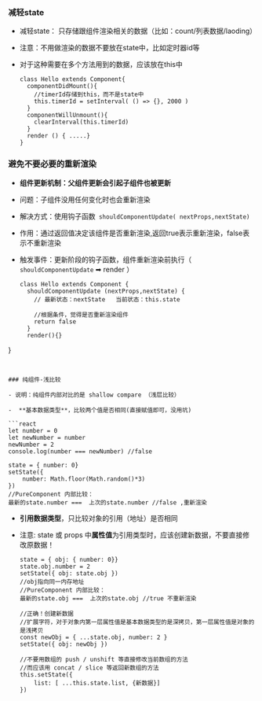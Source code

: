 ### 减轻state

- 减轻state： 只存储跟组件渲染相关的数据（比如：count/列表数据/laoding）

- 注意：不用做渲染的数据不要放在state中，比如定时器id等

- 对于这种需要在多个方法用到的数据，应该放在this中

  ```react
  class Hello extends Component{
    componentDidMount(){
      //timerId存储到this，而不是state中
      this.timerId = setInterval( () => {}, 2000 )
    }
    componentWillUnmount(){
      clearInterval(this.timerId)
    }
    render () { .....}
  }
  ```

  



### 避免不要必要的重新渲染

- **组件更新机制：父组件更新会引起子组件也被更新**

- 问题：子组件没用任何变化时也会重新渲染

- 解决方式：使用钩子函数` shouldComponentUpdate( nextProps,nextState)`

- 作用：通过返回值决定该组件是否重新渲染,返回true表示重新渲染，false表示不重新渲染

- 触发事件：更新阶段的钩子函数，组件重新渲染前执行（` shouldComponentUpdate` ➡ render ）

  ```react
  class Hello extends Component {
    shouldComponentUpdate (nextProps,nextState) {
      // 最新状态：nextState   当前状态：this.state
      
      //根据条件，觉得是否重新渲染组件
      return false
    }
    render(){}
}
  ```
  

### 纯组件-浅比较

- 说明：纯组件内部对比的是 shallow compare （浅层比较）

-  **基本数据类型**，比较两个值是否相同(直接赋值即可，没用坑)

  ```react
  let number = 0
  let newNumber = number
  newNumber = 2
  console.log(number === newNumber) //false
  
  state = { number: 0}
  setState({
      number: Math.floor(Math.random()*3)
  })
  //PureComponent 内部比较：
  最新的state.number ===  上次的state.number //false ,重新渲染
  ```

  

- **引用数据类型**，只比较对象的引用（地址）是否相同

- 注意: state 或 props 中**属性值**为引用类型时，应该创建新数据，不要直接修改原数据！

  ```react
  state = { obj: { number: 0}}
  state.obj.number = 2
  setState({ obj: state.obj })
  //obj指向同一内存地址 
  //PureComponent 内部比较：
  最新的state.obj ===  上次的state.obj //true 不重新渲染
  ```

  

  

  ```react
  //正确！创建新数据
  //扩展字符，对于对象内第一层属性值是基本数据类型的是深拷贝，第一层属性值是对象的是浅拷贝 
  const newObj = { ...state.obj, number: 2 }
  setState({ obj: newObj })
  
  //不要用数组的 push / unshift 等直接修改当前数组的方法
  //而应该用 concat / slice 等返回新数组的方法
  this.setState({
      list: [ ...this.state.list, {新数据}]
  })
  ```

  



